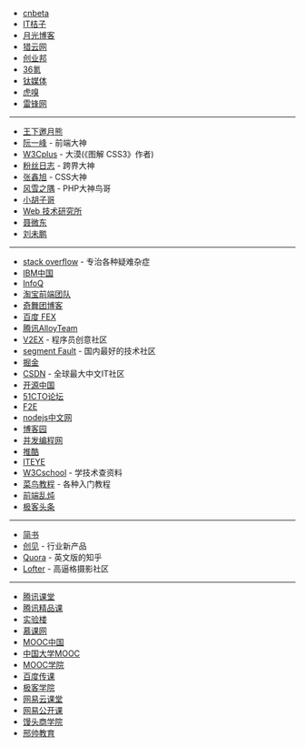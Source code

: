 
- [cnbeta](http://www.cnbeta.com)
- [IT桔子](https://www.itjuzi.com)
- [月光博客](http://www.williamlong.info)
- [猎云网](http://www.lieyunwang.com)
- [创业邦](http://www.cyzone.cn)
- [36氪](http://36kr.com)
- [钛媒体](http://www.tmtpost.com)
- [虎嗅](https://www.huxiu.com)
- [雷锋网](https://www.leiphone.com)

---

- [王下邀月熊](https://segmentfault.com/u/wxyyxc1992)
- [阮一峰](http://www.ruanyifeng.com/blog/) - 前端大神
- [W3Cplus](http://www.w3cplus.com) - 大漠(《图解 CSS3》作者)
- [粉丝日志](http://blog.fens.me) - 跨界大神
- [张鑫旭](http://www.zhangxinxu.com/wordpress/) - CSS大神
- [风雪之隅](http://www.laruence.com) - PHP大神鸟哥
- [小胡子哥](http://www.barretlee.com/entry/)
- [Web 技术研究所](https://www.web-tinker.com)
- [聂微东](http://www.fefork.com)
- [刘未鹏](http://mindhacks.cn)

---

- [stack overflow](https://stackoverflow.com) - 专治各种疑难杂症
- [IBM中国](https://www.ibm.com/developerworks/community/groups/service/html/communityview?communityUuid=3302cc3b-074e-44da-90b1-5055f1dc0d9c&lang=zh)
- [InfoQ](http://www.infoq.com/cn/)
- [淘宝前端团队](http://taobaofed.org)
- [奇舞团博客](http://www.75team.com)
- [百度 FEX](http://fex.baidu.com)
- [腾讯AlloyTeam](http://www.alloyteam.com)
- [V2EX](https://www.v2ex.com) - 程序员创意社区
- [segment Fault](https://segmentfault.com) - 国内最好的技术社区
- [掘金](https://juejin.im)
- [CSDN](http://www.csdn.net) - 全球最大中文IT社区
- [开源中国](https://www.oschina.net)
- [51CTO论坛](http://bbs.51cto.com)
- [F2E](http://f2e.im)
- [nodejs中文网](http://cnodejs.org)
- [博客园](https://www.cnblogs.com)
- [并发编程网](http://ifeve.com)
- [推酷](http://www.tuicool.com)
- [ITEYE](http://www.iteye.com)
- [W3Cschool](https://www.w3cschool.cn) - 学技术查资料
- [菜鸟教程](http://www.runoob.com) - 各种入门教程
- [前端乱炖](http://www.html-js.com)
- [极客头条](http://geek.csdn.net)

---

- [简书](http://www.jianshu.com)
- [创见](http://tech2ipo.com) - 行业新产品
- [Quora](https://www.quora.com) - 英文版的知乎
- [Lofter](http://www.lofter.com) - 高逼格摄影社区

---

- [腾讯课堂](https://ke.qq.com)
- [腾讯精品课](http://class.qq.com)
- [实验楼](https://www.shiyanlou.com)
- [慕课网](http://www.imooc.com)
- [MOOC中国](http://www.mooc.cn)
- [中国大学MOOC](http://www.icourse163.org)
- [MOOC学院](http://mooc.guokr.com)
- [百度传课](https://chuanke.baidu.com)
- [极客学院](http://www.jikexueyuan.com)
- [网易云课堂](http://study.163.com)
- [网易公开课](https://open.163.com)
- [馒头商学院](http://www.mtedu.com)
- [邢帅教育](http://www.xsteach.com)


